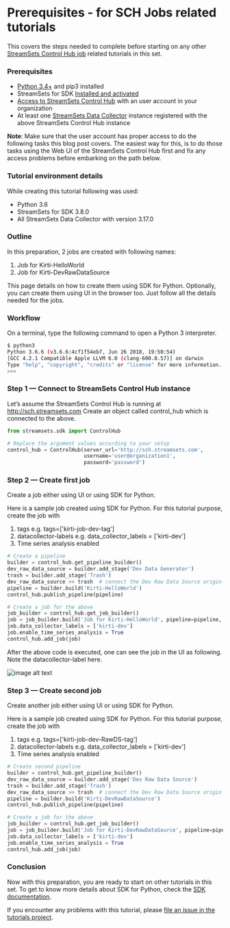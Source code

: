 Prerequisites - for SCH Jobs related tutorials
==============================================

This covers the steps needed to complete before starting on any other [StreamSets Control Hub job](https://streamsets.com/documentation/controlhub/latest/help/controlhub/UserGuide/Jobs/Jobs_title.html) related tutorials in this set.

### Prerequisites
* [Python 3.4+](https://docs.python.org/3/using/index.html) and pip3 installed
* StreamSets for SDK [Installed and activated](https://docs.streamsets.com/sdk/latest/installation.html) 
* [Access to StreamSets Control Hub](https://streamsets.com/documentation/controlhub/latest/help/controlhub/UserGuide/OrganizationSecurity/OrgSecurity_Overview.html#concept_q5z_jkl_wy) with an user account in your  organization 
* At least one [StreamSets Data Collector](https://streamsets.com/products/dataops-platform/data-collector/) instance registered with the above StreamSets Control Hub instance
 

**Note**: Make sure that the user account has proper access to do the following tasks this blog post covers. The easiest way for this, is to do those tasks using the Web UI of the StreamSets Control Hub first and fix any access problems before embarking on the path below. 

### Tutorial environment details
While creating this tutorial following was used:
* Python 3.6
* StreamSets for SDK 3.8.0
* All StreamSets Data Collector with version 3.17.0

### Outline
In this preparation, 2 jobs are created with following names:
1. Job for Kirti-HelloWorld
1. Job for Kirti-DevRawDataSource

This page details on how to create them using SDK for Python.
Optionally, you can create them using UI in the browser too. Just follow all the details needed for the jobs.

### Workflow

On a terminal, type the following command to open a Python 3 interpreter.

```bash
$ python3
Python 3.6.6 (v3.6.6:4cf1f54eb7, Jun 26 2018, 19:50:54)
[GCC 4.2.1 Compatible Apple LLVM 6.0 (clang-600.0.57)] on darwin
Type "help", "copyright", "credits" or "license" for more information.
>>>
```

### Step 1 &mdash; Connect to StreamSets Control Hub instance

Let’s assume the StreamSets Control Hub is running at http://sch.streamsets.com 
Create an object called control_hub which is connected to the above. 

```python
from streamsets.sdk import ControlHub

# Replace the argument values according to your setup
control_hub = ControlHub(server_url='http://sch.streamsets.com',
                         username='user@organization1',
                         password='password')
```
 
 ### Step 2 &mdash; Create first job
 Create a job either using UI or using SDK for Python.
 
 Here is a sample job created using SDK for Python. For this tutorial purpose, create the job with 
 
1. tags e.g. tags=['kirti-job-dev-tag'] 
1. datacollector-labels e.g. data_collector_labels = ['kirti-dev']
1. Time series analysis enabled
 
```python
# Create a pipeline
builder = control_hub.get_pipeline_builder()
dev_raw_data_source = builder.add_stage('Dev Data Generator')
trash = builder.add_stage('Trash')
dev_raw_data_source >> trash  # connect the Dev Raw Data Source origin to the Trash destination.
pipeline = builder.build('Kirti-HelloWorld')
control_hub.publish_pipeline(pipeline)

# Create a job for the above
job_builder = control_hub.get_job_builder()
job = job_builder.build('Job for Kirti-HelloWorld', pipeline=pipeline, tags=['kirti-job-dev-tag'])
job.data_collector_labels = ['kirti-dev']
job.enable_time_series_analysis = True
control_hub.add_job(job)
```

After the above code is executed, one can see the job in the UI as following. Note the datacollector-label here. 
 
 ![image alt text](../images/hello_world_job_details.jpeg)
 

### Step 3 &mdash; Create second job  

Create another job either using UI or using SDK for Python.
  
Here is a sample job created using SDK for Python. For this tutorial purpose, create the job with 
  
1. tags e.g. tags=['kirti-job-dev-RawDS-tag'] 
1. datacollector-labels e.g. data_collector_labels = ['kirti-dev']
1. Time series analysis enabled

```python
# Create second pipeline
builder = control_hub.get_pipeline_builder()
dev_raw_data_source = builder.add_stage('Dev Raw Data Source')
trash = builder.add_stage('Trash')
dev_raw_data_source >> trash  # connect the Dev Raw Data Source origin to the Trash destination.
pipeline = builder.build('Kirti-DevRawDataSource')
control_hub.publish_pipeline(pipeline)

# Create a job for the above
job_builder = control_hub.get_job_builder()
job = job_builder.build('Job for Kirti-DevRawDataSource', pipeline=pipeline, tags=['kirti-job-dev-RawDS-tag'])
job.data_collector_labels = ['kirti-dev']
job.enable_time_series_analysis = True
control_hub.add_job(job)
```
 
### Conclusion
Now with this preparation, you are ready to start on other tutorials in this set.
To get to know more details about SDK for Python, check the [SDK documentation](https://streamsets.com/documentation/sdk/latest/index.html).

If you encounter any problems with this tutorial, please [file an issue in the tutorials project](https://github.com/streamsets/tutorials/issues/new).
  